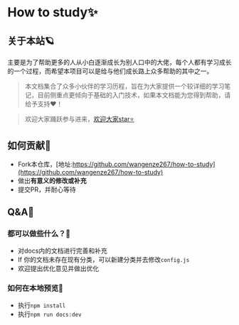 # How to study✨



## 关于本站🪐



主要是为了帮助更多的人从小白逐渐成长为别人口中的大佬，每个人都有学习成长的一个过程，而希望本项目可以是给与他们成长路上众多帮助的其中之一。




>本文档集合了众多小伙伴的学习历程，旨在为大家提供一个较详细的学习笔记，目前侧重点更倾向于基础的入门技术，如果本文档能为您得到帮助，请给予支持❤️！ 



> 欢迎大家踊跃参与进来，[欢迎大家star⭐](https://github.com/wangenze267/how-to-study)

## 如何贡献🚕

- Fork本仓库，[地址:https://github.com/wangenze267/how-to-study](https://github.com/wangenze267/how-to-study)
- 做出**有意义的修改或补充**
- 提交PR，并耐心等待
## Q&A📖
### 都可以做些什么？💭
- 对docs内的文档进行完善和补充
- If 你的文档未存在现有分类，可以新建分类并去修改`config.js`
- 欢迎提出优化意见并做出优化
### 如何在本地预览🧭
- 执行`npm install`
- 执行`npm run docs:dev`